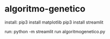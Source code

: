 # algoritmo-genetico

install: 
pip3 install matplotlib
pip3 install streamlit

run: python -m streamlit run algoritmogenetico.py

